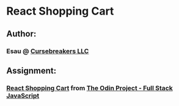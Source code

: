 # React Shopping Cart

## Author:

### Esau @ [Cursebreakers LLC](https://cursebreakers.net/)

## Assignment:

### [React Shopping Cart](https://www.theodinproject.com/lessons/node-path-react-new-shopping-cart) from [The Odin Project - Full Stack JavaScript](https://www.theodinproject.com/paths/full-stack-javascript)

